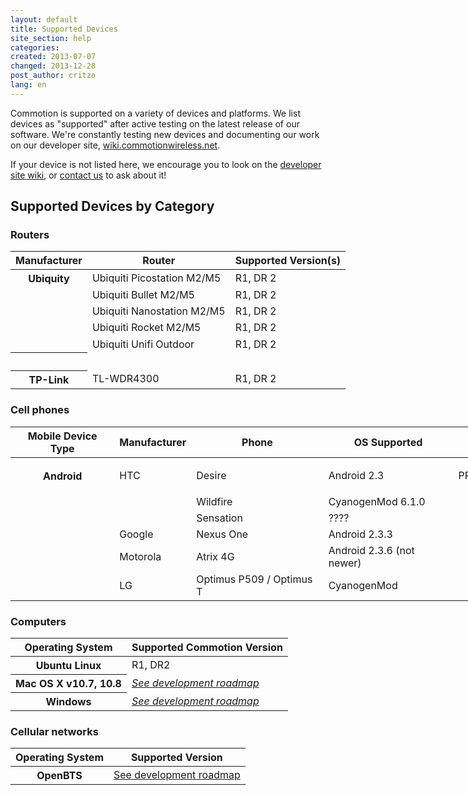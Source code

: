 ```yaml
---
layout: default
title: Supported Devices
site_section: help
categories: 
created: 2013-07-07
changed: 2013-12-28
post_author: critzo
lang: en
---
```

  <p>Commotion is supported on a variety of devices and platforms. We list devices as "supported" after active testing on the latest release of our software. We're constantly testing new devices and documenting our work on our developer site, <a href="https://wiki.commotionwireless.net">wiki.commotionwireless.net</a>.</p>

<p>If your device is not listed here, we encourage you to look on the <a href="https://wiki.commotionwireless.net/doku.php?id=development_resources:router:hardware_in_testing">developer site wiki</a>, or <a href="/contact">contact us</a> to ask about it!</p>

<div id="routers" style="width:100%;">
<h2>Supported Devices by Category</h2>

<h3>Routers</h3>

<table class="files list" style="width:960px" summary="Commotion supported routers by manufacturer">
	<thead>
		<tr>
			<th scope="col">Manufacturer</th>
			<th scope="col">Router</th>
			<th scope="col">Supported Version(s)</th>
		</tr>
	</thead>
	<tbody>
		<tr>
			<th>Ubiquity</th>
			<td>Ubiquiti Picostation M2/M5</td>
			<td>R1, DR 2</td>
		</tr>
		<tr>
			<td>&nbsp;</td>
			<td>Ubiquiti Bullet M2/M5</td>
			<td>R1, DR 2</td>
		</tr>
		<tr>
			<td>&nbsp;</td>
			<td>Ubiquiti Nanostation M2/M5</td>
			<td>R1, DR 2</td>
		</tr>
		<tr>
			<td>&nbsp;</td>
			<td>Ubiquiti Rocket M2/M5</td>
			<td>R1, DR 2</td>
		</tr>
		<tr>
			<td>&nbsp;</td>
			<td>Ubiquiti Unifi Outdoor</td>
			<td>R1, DR 2</td>
		</tr>
		<tr>
			<th style="vertical-align:top">&nbsp;</th>
			<td class="rteleft" style="vertical-align:top">&nbsp;</td>
			<td class="rteleft" style="vertical-align:top">&nbsp;</td>
		</tr>
		<tr>
			<th style="vertical-align:top">TP-Link</th>
			<td class="rteleft" style="vertical-align:top">TL-WDR4300</td>
			<td class="rteleft" style="vertical-align:top">R1, DR 2</td>
		</tr>
	</tbody>
</table>
</div>

<div id="phones" style="width:100%;">
<h3>Cell phones</h3>

<table class="files list" style="width:960px" summary="Commotion supported cell phones by mobile device type">
	<thead>
		<tr>
			<th scope="col">Mobile Device Type</th>
			<th scope="col">Manufacturer</th>
			<th scope="col">Phone</th>
			<th scope="col">OS Supported</th>
			<th scope="col">Supported Commotion Version</th>
		</tr>
	</thead>
	<tbody>
		<tr>
			<th>Android</th>
			<td>
			<p>HTC</p>
			</td>
			<td>Desire</td>
			<td>Android 2.3</td>
			<td class="rtecenter">PR3</td>
		</tr>
		<tr>
			<td>&nbsp;</td>
			<td>&nbsp;</td>
			<td>Wildfire</td>
			<td>CyanogenMod 6.1.0</td>
			<td>&nbsp;</td>
		</tr>
		<tr>
			<td>&nbsp;</td>
			<td>&nbsp;</td>
			<td>Sensation</td>
			<td>????</td>
			<td>&nbsp;</td>
		</tr>
		<tr>
			<td>&nbsp;</td>
			<td>Google</td>
			<td>Nexus One</td>
			<td>Android 2.3.3</td>
			<td>&nbsp;</td>
		</tr>
		<tr>
			<td>&nbsp;</td>
			<td>Motorola</td>
			<td>Atrix 4G</td>
			<td>Android 2.3.6 (not newer)</td>
			<td>&nbsp;</td>
		</tr>
		<tr>
			<td>&nbsp;</td>
			<td>LG</td>
			<td>Optimus P509 / Optimus T</td>
			<td>CyanogenMod</td>
			<td>&nbsp;</td>
		</tr>
	</tbody>
</table>
</div>

<div id="computers" style="width:100%;">
<h3>Computers</h3>

<table class="files list" style="width:960px" summary="Commotion supported desktop and laptop supported computers by operating system">
	<thead>
		<tr>
			<th scope="col">Operating System</th>
			<th scope="col">Supported Commotion Version</th>
		</tr>
	</thead>
	<tbody>
		<tr>
			<th>Ubuntu Linux</th>
			<td class="rtecenter">R1, DR2</td>
		</tr>
		<tr>
			<th>Mac OS X v10.7, 10.8</th>
			<td class="rtecenter"><a href="https://code.commotionwireless.net/projects/commotion/wiki/2013_Development_Roadmap"><em>See development roadmap</em></a></td>
		</tr>
		<tr>
			<th>Windows</th>
			<td class="rtecenter"><a href="https://code.commotionwireless.net/projects/commotion/wiki/2013_Development_Roadmap"><em>See development roadmap</em></a></td>
		</tr>
	</tbody>
</table>
</div>

<div id="cellular" style="width: 100%;">
<h3>Cellular networks</h3>

<table class="files list" style="width:960px" summary="Commotion supported open cellular network devices">
	<thead>
		<tr>
			<th scope="col">Operating System</th>
			<th scope="col">Supported Version</th>
		</tr>
	</thead>
	<tbody>
		<tr>
			<th>OpenBTS</th>
			<td class="rtecenter"><a href="http://code.commotionwireless.net/projects/commotion/wiki/2013_Development_Roadmap">See development roadmap</a></td>
		</tr>
	</tbody>
</table>
</div>
 

